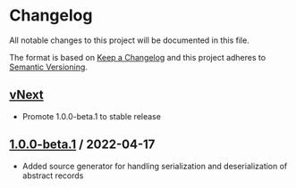 
# Changelog
All notable changes to this project will be documented in this file.

The format is based on [Keep a Changelog](http://keepachangelog.com/en/1.0.0/)
and this project adheres to [Semantic Versioning](http://semver.org/spec/v2.0.0.html).

## [vNext]
- Promote 1.0.0-beta.1 to stable release

## [1.0.0-beta.1] / 2022-04-17
- Added source generator for handling serialization and deserialization of abstract records

[vNext]: https://github.com/harrhp/PolymorphicJsonSourceGenerator/compare/1.0.0-beta.1...HEAD
[1.0.0-beta.1]: https://github.com/harrhp/PolymorphicJsonSourceGenerator/tree/1.0.0-beta.1

